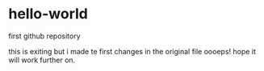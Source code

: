 # hello-world
first github repository

this is exiting but i made te first changes in the original file oooeps!
hope it will work further on.
